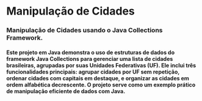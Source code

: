 # Manipulação de Cidades

### Manipulação de Cidades usando o Java Collections Framework.

#### Este projeto em Java demonstra o uso de estruturas de dados do framework Java Collections para gerenciar uma lista de cidades brasileiras, agrupadas por suas Unidades Federativas (UF). Ele inclui três funcionalidades principais: agrupar cidades por UF sem repetição, ordenar cidades com capitais em destaque, e organizar as cidades em ordem alfabética decrescente. O projeto serve como um exemplo prático de manipulação eficiente de dados com Java.
